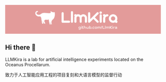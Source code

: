 ![cover](https://github.com/LlmKira/.github/blob/main/long_cover.png?raw=True)
## Hi there 👋

LLMKira is a lab for artificial intelligence experiments located on the Oceanus Procellarum.

致力于人工智能应用工程的项目复刻和大语言模型的监督行动
